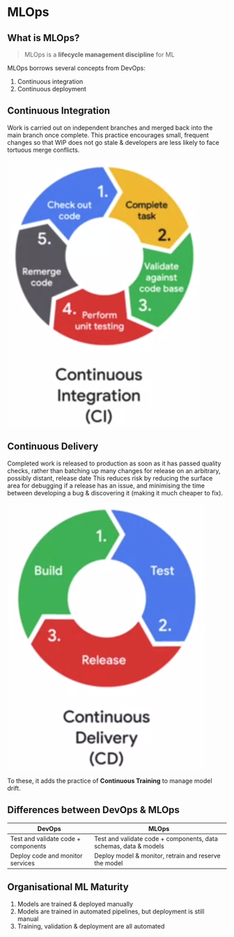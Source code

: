 # MLOps

## What is MLOps?

> MLOps is a **lifecycle management discipline** for ML

MLOps borrows several concepts from DevOps:

1. Continuous integration
2. Continuous deployment

## Continuous Integration

Work is carried out on independent branches and merged back into the main branch once complete.
This practice encourages small, frequent changes so that WIP does not go stale & developers are less likely to face tortuous merge conflicts. 

![CI](./fixtures/CI.png)

## Continuous Delivery

Completed work is released to production as soon as it has passed quality checks, rather than batching up many changes for release on an arbitrary, possibly distant, release date
This reduces risk by reducing the surface area for debugging if a release has an issue, and minimising the time between developing a bug & discovering it (making it much cheaper to fix).

![CI](./fixtures/CD.png)

To these, it adds the practice of **Continuous Training** to manage model drift.

## Differences between DevOps & MLOps

| DevOps | MLOps |
|---|---|
|Test and validate code + components| Test and validate code + components, data schemas, data & models|
| Deploy code and monitor services | Deploy model & monitor, retrain and reserve the model |

## Organisational ML Maturity

1. Models are trained & deployed manually
2. Models are trained in automated pipelines, but deployment is still manual
3. Training, validation & deployment are all automated